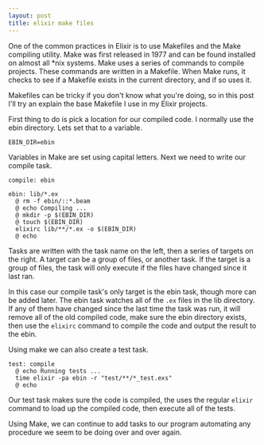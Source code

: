 ```yaml
---
layout: post
title: elixir make files
---
```

One of the common practices in Elixir is to use Makefiles and the Make compiling 
utility. Make was first released in 1977 and can be found installed on almost
all \*nix systems. Make uses a series of commands to compile projects.  These
commands are written in a Makefile.  When Make runs, it checks to see if
a Makefile exists in the current directory, and if so uses it.

Makefiles can be tricky if you don't know what you're doing, so in this post
I'll try an explain the base Makefile I use in my Elixir projects.

First thing to do is pick a location for our compiled code. I normally use the
ebin directory.  Lets set that to a variable.

    EBIN_DIR=ebin

Variables in Make are set using capital letters. Next we need to write our compile
task.

    compile: ebin

    ebin: lib/*.ex
      @ rm -f ebin/::*.beam
      @ echo Compiling ...
      @ mkdir -p $(EBIN_DIR)
      @ touch $(EBIN_DIR)
      elixirc lib/**/*.ex -o $(EBIN_DIR)
      @ echo

Tasks are written with the task name on the left, then a series of targets on
the right. A target can be a group of files, or another task. If the target is
a group of files, the task will only execute if the files have changed since it
last ran.

In this case our compile task's only target is the ebin task, though more can
be added later.  The ebin task watches all of the `.ex` files in the lib
directory. If any of them have changed since the last time the task was run, it
will remove all of the old compiled code, make sure the ebin directory
exists, then use the `elixirc` command to compile the code and output the
result to the ebin.

Using make we can also create a test task.


    test: compile
      @ echo Running tests ...
      time elixir -pa ebin -r "test/**/*_test.exs"
      @ echo

Our test task makes sure the code is compiled, the uses the regular `elixir`
command to load up the compiled code, then execute all of the tests.

Using Make, we can continue to add tasks to our program automating any
procedure we seem to be doing over and over again.
